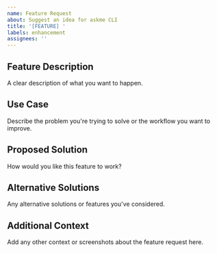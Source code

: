 ```yaml
---
name: Feature Request
about: Suggest an idea for askme CLI
title: '[FEATURE] '
labels: enhancement
assignees: ''
---
```


## Feature Description
A clear description of what you want to happen.

## Use Case
Describe the problem you're trying to solve or the workflow you want to improve.

## Proposed Solution
How would you like this feature to work?

## Alternative Solutions
Any alternative solutions or features you've considered.

## Additional Context
Add any other context or screenshots about the feature request here.
